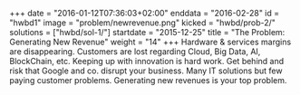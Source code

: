 +++
date = "2016-01-12T07:36:03+02:00"
enddata = "2016-02-28"
id = "hwbd1"
image = "problem/newrevenue.png"
kicked = "hwbd/prob-2/"
solutions = ["hwbd/sol-1/"]
startdate = "2015-12-25"
title = "The Problem: Generating New Revenue"
weight = "14"
+++
Hardware & services margins are disappearing. Customers are lost regarding Cloud, Big Data, AI, BlockChain, etc. Keeping up with innovation is hard work. Get behind and risk that Google and co. disrupt your business. Many IT solutions but few paying customer problems. Generating new revenues is your top problem.

